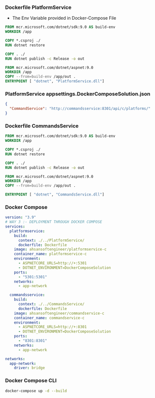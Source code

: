### Dockerfile PlatformService
- The Env Variable provided in Docker-Compose File
```dockerfile
FROM mcr.microsoft.com/dotnet/sdk:9.0 AS build-env
WORKDIR /app

COPY *.csproj ./
RUN dotnet restore

COPY . ./
RUN dotnet publish -c Release -o out

FROM mcr.microsoft.com/dotnet/aspnet:9.0
WORKDIR /app
COPY --from=build-env /app/out .
ENTRYPOINT [ "dotnet", "PlatformService.dll"]
```
### PlatformService appsettings.DockerComposeSolution.json
```json
{
  "CommandService": "http://commandsservice:8301/api/c/platforms/"
}
```
### Dockerfile CommandsService
```dockerfile
FROM mcr.microsoft.com/dotnet/sdk:9.0 AS build-env
WORKDIR /app

COPY *.csproj ./
RUN dotnet restore

COPY . ./
RUN dotnet publish -c Release -o out

FROM mcr.microsoft.com/dotnet/aspnet:9.0
WORKDIR /app
COPY --from=build-env /app/out .

ENTRYPOINT [ "dotnet", "CommandsService.dll"]
```
### Docker Compose
```yml
version: "3.9"
# WAY 3 :- DEPLOYMENT THROUGH DOCKER COMPOSE
services:
  platformservice:
    build:
      context: ./../PlatformService/
      dockerfile: Dockerfile
    image: ahsansoftengineer/platformservice-c
    container_name: platformservice-c
    environment:
      - ASPNETCORE_URLS=http://+:5301
      - DOTNET_ENVIRONMENT=DockerComposeSolution
    ports:
      - "5301:5301" 
    networks:
      - app-network

  commandsservice:
    build:
      context: ./../CommandsService/
      dockerfile: Dockerfile
    image: ahsansoftengineer/commandservice-c
    container_name: commandservice-c
    environment:
      - ASPNETCORE_URLS=http://+:8301
      - DOTNET_ENVIRONMENT=DockerComposeSolution
    ports:
      - "8301:8301"
    networks:
      - app-network

networks:
  app-network:
    driver: bridge
```

### Docker Compose CLI
```bash
docker-compose up -d --build
```